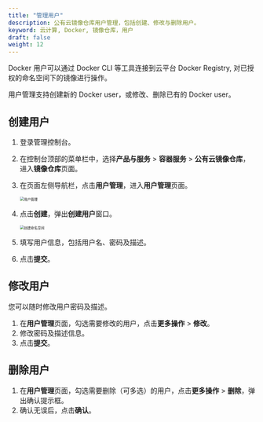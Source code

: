 ```yaml
---
title: "管理用户"
description: 公有云镜像仓库用户管理，包括创建、修改与删除用户。
keyword: 云计算, Docker, 镜像仓库，用户
draft: false
weight: 12
---
```


Docker 用户可以通过 Docker CLI 等工具连接到云平台 Docker Registry, 对已授权的命名空间下的镜像进行操作。

用户管理支持创建新的 Docker user，或修改、删除已有的 Docker user。

## 创建用户

1. 登录管理控制台。

2. 在控制台顶部的菜单栏中，选择**产品与服务** > **容器服务** > **公有云镜像仓库**，进入**镜像仓库**页面。

3. 在页面左侧导航栏，点击**用户管理**，进入**用户管理**页面。

   <img src="/container/dockerhub/_images/user_manage.png" alt="用户管理" style="zoom:50%;" />

4. 点击**创建**，弹出**创建用户**窗口。

   <img src="/container/dockerhub/_images/create_namespace.png" alt="创建命名空间" style="zoom:50%;" />

5. 填写用户信息，包括用户名、密码及描述。
6. 点击**提交**。

 ## 修改用户

您可以随时修改用户密码及描述。

1. 在**用户管理**页面，勾选需要修改的用户，点击**更多操作** > **修改**。
2. 修改密码及描述信息。
3. 点击**提交**。

## 删除用户

1. 在**用户管理**页面，勾选需要删除（可多选）的用户，点击**更多操作** > **删除**，弹出确认提示框。
2. 确认无误后，点击**确认**。

